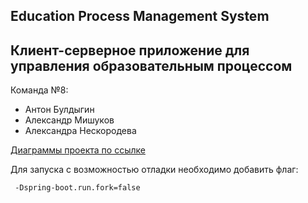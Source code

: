 ## Education Process Management System ##

## Клиент-серверное приложение для управления образовательным процессом ##


Команда  №8:

- Антон Булдыгин
- Александр Мишуков
- Александра Нескородева

[Диаграммы проекта по ссылке](https://viewer.diagrams.net/?tags=%7B%7D&highlight=0000ff&edit=_blank&layers=1&nav=1&title=ProjectEntityRelation.drawio#R%3Cmxfile%20pages%3D%223%22%3E%3Cdiagram%20id%3D%22yiw2Z8XmiPin9ZzjfQwX%22%20name%3D%22UseCase%22%3E7V3bdps4FP0aP8ZLSFwf7ThOO5NkdTWdtulLFzEkpsHGxbiJ%2B%2FUjzMVCyBhjEMJxHxgQsjzR3trn6OhI7qHL2du1by6mt55luz0IrLceGvUglCRdxf8JS9ZRiQa0qODZd6y40rbg3vlrx4UgLl05lr3MVAw8zw2cRbZw4s3n9iTIlJm%2B771mqz15bvZbF%2BaznSu4n5huvvSbYwXTqFSH2rb8g%2B08T5NvllQjejMzk8rxX7Kcmpb3ShShqx669D0viO5mb5e2G3Ze0i9fdHcyX6PnxfrNHt%2BuXwY%2Ffj9cRI2ND%2FlI%2Bif49jyo3PTd%2BtuXG%2Bv3haM%2BzYfqZH7x6q%2Fjj4A%2FpruK%2B6s3Aj1j3BtJPR2E90Nlcx1vrlebq7y5Rm9hco%2FrQ6L%2BcFNyGfdcsE7gwJ24CG9XM3cwCTy%2Fh4Z%2FbD9wMGA35qPtfvKWTuB4c1zl0QsCb0ZUGLjOc%2Fgi8Ba4dBrMXPwg4VtvFbjO3L5MKQRwYclOizs3%2FA77jaBM3InXtjezA3%2BNq8RvlbjP4vEgx4%2BvW3KhuGhK8EqNy8yYzs9pu1vI8E2M2gEISkwEB1KCCL4iArUInVH89uTRQUBpFx7IHmCAgORyc9UTYKJ7DA8JIcgNs6u4%2FOQhlNSWRxhiQygTiijlFHGYHW0pwJiOUTWU4JoO0HFyxSXDHK6%2Bt5pbthUD8jp1Avt%2BYU7Ct6%2FYcmfxagqa1BsowEaCDHBQU%2BDI9YNDDb3d6hk1C5OWSwGLxARWVvcPOr7AKmy7RqIB3tFIg6BtQNR6AKk2uqIWtE5DSo%2BxdIrUGqQaWzxJ7%2F8qQSx1VK4ybskW0hQEnSgZ0CK5faVs7kuMUiHBpMen3jaWOlcsI5DwVSMcU4P4iEKM9HGnhy2NNIJtQ53oBok13XX23BqE0RP8NPfmuHBomctp2pdEv4Xln8wgsP35pgQChEuXge%2B9pBET3D3DLRiHO%2F%2B2lQnS5Pua6EuF0ZVJmW%2B7ZuD8yYZ2WP0bf8Mnz8H%2FeymUKXTJoNWlvkr807INLr2VP7HjNsjIyp5mkZFpVUXZZgPTf7aDXLMbKqRdcgQ7GBGBMztKsEOVKXYoUt8wtjDq1dhBN2tkGlWhxpcd%2BYDENcZuscxxBMtjkOVChPql54ZRhYQ4T47rUkVmHEaYYPRtMgCRxBdmjmWFX8OU9GOYVEHV96m43JiK56eu98HKwn%2Fne8NCpiI%2B%2BZCdytW85qeeX8zlyzsDRdPFAoUx%2FSywahPXXC6dSRaebMfh%2FvLX38mHh%2FChrySPozfy5WidPL05wfdtTfz0kHnafix8ID%2F1yfYd3Bsh4psykhk9iCzF1i05RyP8RoePSFUPBjuyUEWdGtWLTM7%2BuYUgdloClLulUKQra5ml3GIB1VDTtpgx%2Fz6S07Vxs%2BrooDj9pE%2FsyYTF6UddCXW%2Fdk7DkpxGQnGaElvJqEppRDVEuy9NU5oRhmhHppsm4l6CKUIRTKuLYAa1AqQrfAlm8CKY1pojIK5oakJxmhJNSJvvqpxOnV1OnE6mnSfsB1imrT8xKa1OdPvxqX5Kg05SmpJprSqjIT00%2BBL6sBAkPy%2Bgdhp2bOpUF71oJwBwFsx8EFMYwRTFlovCOKUmG00Ze0RHmuqjnHap3vwa%2Ffx8NwVP%2FxjrEe7af8%2BJsodHEBGV78AxU5YJ4TlTthAenqmyTHwYoj46p8oehCHPXFkmhoxc2XYcv61BD5f1u2PSi0bGXmdTFsr0o7rm5wqQsiyXYL8xh5MJACPLuG1ad8lPPYrUqlikNkCfomNlXst0ULa5WCoTAXZG78Epg5SjOyL8piGR43lo4i81voTIBZTlHbMQHrmATAzrX0LcoUzwfUtT0QASRZr0mubatC5BxFeXRF1DLJGgUd8gqJnSjHhlFyhNM7GuZUsk86U0K2U7tLUaYTjJyNGQMKUFW5uGxBxY22F3y5jnY2xtJnO4KcOrSBQRtLYN74Fp1tVj0IXKUUGhUi3sywiReij1wbZgl5EPnxqWKrWkVCWUEESr5H0R6tLTXYrrDaal%2FbgYGYu%2FHwfGYLr8Pr7TBspgcQ51Hy5PqpGFjGOomwnhOdRdCA%2FPUDcTH8geYudQd3kMFcaGaK4YNnMsxIj4OCTuUXwfVyP9xrx3p2e3XcqE%2BnZ7L6YO9upsY14gkwT1B4bfVeZWkf9B%2Bn9FA1AQ908DoA%2BIfzBD1KqZNjrMxpqNxqatzC7ecQgH6QSS6jMgLJGejSKTbuEu7Sspal0QJqNtYap%2Fu9RZmMoKk2CZ%2F1I2LKxXlSJqWqrylSL2WSVVzgM6IZmRWneAhI3V71cHEWL1R%2BmMYKnrlD5UdnmodiSpMaGZDZ%2FvX6xf9%2FD27mZ6%2FfXb%2BtfI3BH%2BGgBCKaTsSjggTjhKYmLxinfqKeF7nSVMuPzQSV0XhInrwjgTRmG2IHRzv3hRWJEUpqIhJIowAbVgZoaQ3JflilKVHN5S0FbDarUjkkhKST7SoyWzNUCc51VGqgRVHwnQy4M8j6%2F8Dlb61Wj946Pzczb4bV%2F41tfVrkUU8jy1cTaGWz5GeEVgpGcN0gbWozDispybAyw9w6E1wNhLJlWS4U7IjEs84xhMWBj6dp5f1D%2B%2FKBoSopjxhuIYUnOBDGav1r9FokUHs%2FLhCc17ph2kdC4rrTSnKd1u8AQDZrdy2x9R%2BlAO6YChwHNeVTRf2juvgifK3pwzyJe9jFWuZthbOoe%2B6%2BwtmhIJwl4D7SFdWfYaGt1Qg7vTmB3b4NGIW7f4IUPY9k%2Fb6ELgqaGIOGwuIs7kV7mfCUjjFwpRfsIxJlYSId%2B5cYfX3qqP%2ByKGCjLuDfo8%2BMqOEW1amjvNkdmtjLP2woEPic0jUmYR7OAgppqrNogrd0MEZJ4%2Fy8Oe0TIizV1RgSru7mHQ1ua8GmIpTFPOK2xu6jVeqaMH6eL2QfakuwFYjz7DH2X2mtT7C0R7g%2FP4aiSVYdZv2bX4f%2BQGuqbEKp8szVGrmGjvXmMBxMZH6reFTjOTK79kyfPXwJjoQFEMyTagbSCZMA0XYYa1Vmgdqu3Yrm%2B9payNKRoep2ZjJECfRmo0GCFh9iy3Y6naOzRaiGygIhsvCK27GLVmduuOX74VxHUaJDflo0SCulG0i8zz5AEm8NyWK0QK%2BxQNAWGUpZlwb3P5CV8115lBH35Qrqf3s%2BvP947xX8GUrIKTno8QURvEpGwJGQAifzJ2SEjU3hNSyG2uB4kWmbwNCrfIiitX9KxPYfxcaeEoOEavmIQSOOGlJuVr9ISyogMESIUsGsyCKKSeOxG6okQau9JHOWkkr3wXgQxwB%2BhVmwHmt%2BzC7FVhHby6p5gd51eOF1U9PBnVFxDBj77nBWR17HtMbz3LDmv8Dw%3D%3D%3C%2Fdiagram%3E%3Cdiagram%20id%3D%22AQqPywYBLPuRp-tyMve5%22%20name%3D%22EntityRelation%22%3E7V1dd5s4E%2F41uUyPEWDHl3X6%2BbbZs5tk37Z740OMEtNi4wWcJv31K2wENpKpFGMQ0uzpOWsIFnjmYR5pPjRn9uXi6X3sreZXkY%2FDMzTwn87sN2cIoYFlk%2F9lZ563Z0aD0fbEQxz421NWeeIm%2BIXzk4P87DrwcbJ3YRpFYRqs9k%2FOouUSz9K9c14cRz%2F3L7uPwv27rrwHzJy4mXkhe%2FZL4Kfz7dkLNCrPf8DBw5ze2RqOt39ZePTi%2FJckc8%2BPfu6cst%2Be2ZdxFKXbT4unSxxmwqNy2X7v3YG%2FFg8W42XK%2BUJ09z2TBxqE3h3RyeaCm3TtZ1dvvkkHuvj%2BeP8huZ1Hi7fL%2F4W36eR1uDq3igcsbpykz1Qo5Kesso%2Bpd5edmiSpF6e57uwBOUG0kXrBEsfkhLU5DkNvlQSby7dn5kHof%2Faeo3VKB6JHk%2FvgCfvXW9Vl1xItfiaDZYfZ4Pdk8Jv8YbI%2Fe2HwsCSfZ%2BSnZXecxDghz%2FLZS9L8ClZUufQecZzip51T%2BU9%2Bj6MFTuNnckn%2B14tcizmM0dDdHv8sQWHRa%2BY7gCCAz8GYA%2FGhGLq42zVRlLd8ID%2BouJ2LKvejxzv3493OrtzNC4lIll6KJ9F66Se7ACEfdn5oeWqjbnqYo4gPQS5yUC5ZL1znaMnhfwA%2B19k7MZlHcfArA02YK3kXUpvjn8Ei9JbkZfP8yqlJtDEuG2gEYXgZhVGGu2W0xAz0sov8OFrdevEDTvMTqyhYphuBuRPyj4jwcvDKPXPJs16SY6s8Jv%2Byy%2BP0MlomaUwgno2BCdJ%2B4gxtkzRa5YOG%2BJ6OH%2Bf6yT7fRWkaLQ7i8vDLKATW530U%2FA6cVbTsYnMPJiUmxEBgMyD489NBGJDfnwZeWL4FG%2FuRWXOvVBpHs1xZF%2FKtCr5qNSIizvtwY5DngU%2FMorg%2BkLA%2BdhRgS8qfYxskRzvq3RfTs8PomVzerZ4pG2yvnSQrbxYsHz5vvzmsAMFtCwhPh19Mt1FgCA3XAjJcoAEhGhickAaGXdPAUBwE7RgH7Ad0vCM5wBVWhu4cMGKUfB%2FESTpdegusOhe0AgDjbP8F2P7Obf%2B4a9s%2F1tf2XwgrQ3fbT710O1pOMNGdr7v1F4eAcdbfshhMgPlv2%2FxbHH9hu%2FbfknAE9o0ALHF9aM8ArKtvQaQZYt0ZQAIDxlGAA94fBSjA7ZoCHNb%2F867rMEBzJOCAC6gQBesDeoij9WqqfjSgHQAYxwCIWnyggC4p4KJrCiBD67sMKEEOFIAQGwvGCy8INSYAGf0byACwCOieAYo8yg4ZQOMocAlyYACE2FXAXRCnc5%2FcVmsWgHVANtr043r0HP07%2BcMOp7Px8Cr%2B9s%2FyHGIBCnCA0yIHcFGgRyigFuBG2X%2BuJNiF3spLkuz10MP4H6l%2BnU0%2FnxfZNKD3mVOwngAqxl7TapJzNNiv7xiKxmuLCX3zE3WJjB2juVqicgOJ54koU7rBpvRoVbsxFtaIRoTN1zQ7OVc%2FXtNk9YY4FIwjbxucd40v3OTJoPMCDltj350NrrtCFKznTvPsLQnlG2f7EWdiAMa%2FdePfeQUHsvXw2%2F0G5GD%2Bkc367jbv7jQNtGYBGRAYSANsRgfQQOs00H0lB5JZDPaPBxxhjejPA%2BxyDy99%2FVlAHALGsYDMHBBI4GQkIFrLgU5FApwpojYcUGD8aAqoE788BVRHa%2BN1l5jz9d%2FySyhe0vC%2FHAhCw7WSzgfbeKhg%2BUddW34kkxjQN9OPJDSiu%2B0vnkMdRZ82b%2Fdkm3j03%2FrbYPxVMP6iMYDTTfs1tv02mP6ilNkoyy%2BheOMMvyOwAMT%2BA6Y5WETSQfp8jUMvDaLl2%2FIv20ytreW3UMYN6SLMX1q89F9ne%2FOTw7fXBB230ZW3fM4QkP0uXDAD3TF%2Fc%2FADp7N5QStx9ANTgPn43luH6WZg8uu%2FUkuRHXzLDl659PDN0%2B4f31DCwU9B%2BpU%2BHPm88y1yVH4pO6DfYcGWB5OSaB3PcB0R5EY1pex1UBm54z0TuKh9sgYcIBUn442iHvHeA9eg9c%2BMU3feg%2Bq29FWP5Pa3598q0ckM5FQGsqoDbWXDDNQYzNn5za2X%2FKif45wZkZs%2B3teMe9FEp4Pj9pGBzHSxyahEZrrTv8x0l52k6JSZXqAcApGu4ZnpElAwLiDpIgYbQAZHeibkyaDzzHSXjUdqtLdcAXLgApddkG73lvuoPCO0AwCdGeBhEn0K069%2Frq8%2FueMP8cTx5lPYU0IFAmgzO52LAolpgMLWvxbgRhl%2FriRYkl%2BuF3qY%2FSM1r7PV%2F9sdzp4%2B%2FuX%2FuplO0sv56sfrf%2B85rebA6rdu9VtNRufCQI9U9FqEG2X2uZJg09DTIA01yUE%2FUvc6G37%2BUgi2IlDB8nfeTcDVeC8CF%2FYiKETB7kVARKLJHnLHKt884w95iCoY%2F877CLga5yG60E%2ByaBjNhviN2IhAAgLGUUCRGgYc0CUHdN9JwJLZl6hvJFCiHFjA4hSdG7APgQwEdGaBb%2FHj9afp38HtX%2F%2F%2FMH98twjCq0cI%2BirBAW12EuDCgDUMfWSAWoQbZf%2B5kuDsRra%2B%2B04eudF%2BkmfI9l184TvtkMB%2ByQq5%2BQW6s4fDU%2BBDZ3LgLxsF2AGKlvjU0HjREk1dU6ZoCY3tV%2BPhoPwvD7bRuga3AljRGiaXroiKgaxXg8rTnbiMacjy4U0UrjNU10%2BPKlMhTUuZbGdfQ474GvZUi9ihxD5KRk9kJWqZiregP7VMQzadSadapgLlRk1m%2BaJg0xcS8sptbHQP%2BqM3WNUkAQrzZrBQ4tq4f0OeFjqvaqIl1HpWNRUgB1YYsSvWJF0TaTbr41DOxy0BAZ05gJsDyiY%2BAQW0TgFt1jVxUcAmPPWTAWohbhQBcCXBzvdSL%2FmhjfE%2FUvs6237%2BfIB15IHxb934d99rY6TxNusjcX1oZP35omDdf%2BTNTdeJHtb%2FWPUbZ%2F7HUN2qgvnvvMZprEd5az3GwfyPOQWuetc4SSjfOOOPLLD%2BKlj%2FzoucCCL1Nf8lysH%2BI4slgGQWxTpnt8vo3zgKsBBscqAABShQ44Q03uWgRDlQgIXYcF9IXoipN9tkBule6yQBBQPZAKIBKrBBm9VOB4CgcTigRDmwgYVYF8Asxp4ZVACBgcN%2BM0gKUoEJRJuwni4wILEPUt%2BIYGxkVhBfFGxa0CxarEJsAhFI4MA4HrBEunFDiSufBYRLXLfXKVO4atN6BNqKrdoPUrRStVoH6dJAQ0tlqpZIC3FA73HopU2jAL7N70fELsNvsTeb47h%2BMl6ZeKtYZX1oRwyZ7Sqk67LP0WBfo8KF2dbwVDNsy4YovNhSS6Iyu3xz%2BlOabdlsLE6n2uwS6LDesmw23KZ%2BCUaDNdkyYDBv0WWD961x79sLKKHzsmzL1tj9VqIc%2BMCy2YXqfRAn6R%2Be1q43GQyYRwN0%2BQk00CkNtFmafQAIOm9AXaAcaMByEKPoBBP1%2BbrzgAQIDOQB2LtPBR7ovkrbciR8hf0jAti8r5QF6wtcEHmGWHsigM36aoTD%2BoVutjuU1%2FPBGcSDxOJBxXGH8SAHWs81Hw9yxP0MysSDHNYnpFU8SKIPiPZ8TxnG2HiQBBjM430XuhA1vwCUp4Tu40G0x4WW6z9XfP6mPx%2BwLp80SEOtl34S%2BjeQAiBLTAUK6D4W5Gq8V0uJcqAAy2VTxHyczOJgVdtmSQcigNywGuFAbpgKRKBAMMjVOTnMheSwUhYSTXp0MP%2BQE3ZYONQHwem8OH09gwaM27%2B6dJ5OnfmieywWJ5s31yLNYoG4D2LgN69Dj%2BI6nOapWsV1huDHK2XB8eM9r3AP%2Bq00GdyRQIRxjI4sWNCpwAudB3fI7bTmhRLowAvIYpd0SWRic14ZVBjHDdYQuKF5Z588N3Qf9Rnq7OsbAjGUsuA0aNR7%2BzUZ9ZvHAJzO3MAA7TOAAuEeTutufShgJK4R7SmA05N1Fi0WeKlzoy4ZBJjHAkPI%2FlKCBTpv1GgNdU7%2FGkL6VykL5RrynHYRADlfh31kA3bqt431T2%2BfV4fXhgYF%2FKtbtYoXcjqnMtVowM7jgLSPDOyUr0J%2FAv5owAaBtQrsFEAH2kYDdqZuVjxHAgwGEjm022x8HfcCSug%2B1j9QbnbfYMflAbTbLGXBRnB1L%2BSU0b95FGBBGrAKFNB5SB9ZEsvD3lGAJa4Q7SnAYpd%2FZhRyyqDAPCIYwD5fKhCBcGS%2F2kWqwcWAcvV9TS4GGtvlq04B8kxQHa0VJpBI5tHA%2FEuoXtL8vxwKQsO1gQUkgAVoTci3%2FaKtCWn1VUo57PCbmS%2FTlWli6FIKOraJ4bAykFMd6MRNDMtgHgD9dB1kqdf9t0gvavGURToD0Jci3T4d0sej8Rf8z03weTG9cu4vPny5nNnnLM7fE%2FStpvkWzclBqu9LnL6TPZorShWerTcxXeeqWcJtY%2FSyjR%2FVr31zlIzpc59Ym4h%2BLcSNct5xJcFG8x82Nl3XmP6RcNDZi8e3A1Ce0z0btBnO56OAnfrpRAcFyIEPbHb2l2yn92ZRggQkjOMEBEX74pywv3bMH%2FhURNFm0J8PDTbm904lohgcsApbLX3JxSbB5cjI0n6%2BKDiV%2FdibzXHcA%2Bo4ZvUA5f0HZQPpwMekADRDCq2W9nMfWY9c4FqAg%2FmXmBT23%2BZDAvBB0UDWlwImv806fu4j65HxVQtwMPnapnsdqXfjbD7UfKhg9EV7AJzM6GtS8VEPcTD7nHoPjc0%2B1Hgclo0t4N9ROPXxBSmML02XZMEmmvpYdI7eTX2sjVkpk%2Fl4TmFKc3xHFYiKZj5WxnGq45w48dEWcGABzI%2BEue0IwhyplsqOKs2YXPeFMLcrAznVgU6Nc9aHd5tHcCDH95gc33Onsn2XLZrgaZ0upwccdY1ndtnSbTa7T%2FRlPXVapXaBt65I9WW9dWamdoEj76BsXBYjQAqtk0Ln%2Bb6u3vm%2BBcqBFFzWZdufpK0GSUECEsaRggPRncajO%2FKk0Hlur8Oaio4NRHPRHQeiO4UojIruSCjeOLvvCiBBYbc3dWFbci5s6i6nn0%2B7sYW425uCQhm3d9nSqFi2vNDvfY4qI42qI53Y8e0KtB8CpLcWx7xQDenFxmYUn677QqQXjn%2F6zowrI506xNNvm96LUCYthPp9JFMxnPcgkEkO4yhKdy%2BPvdX8KvJxdsV%2F%3C%2Fdiagram%3E%3Cdiagram%20id%3D%22bmNaeqD8iihg8l10XTa2%22%20name%3D%22%D0%A1%D1%82%D1%80%D0%B0%D0%BD%D0%B8%D1%86%D0%B0%203%22%3EldFBD4IgFADgX8OxTWHLOquVc548eCYhZaGPIU3r16dDM%2BalTsDH48F7IBI2w1lTVWfAuETYYwMiEcLY9739OEzytBIE2EKlBZuDVsjFi8%2FozfoQjHdOoAGQRigXS2hbXhrHqNbQu2E3kO6tilZ8A3lJ5VYLwUxt9YCD1S9cVPVys78%2F2p2GLsFzJV1NGfRfRGJEQg1g7KwZQi6n5i19yVSU50XE0o4mcL%2BmlcbJziY7%2FXPkU4Lmrfk19ThZnzYunA8m8Rs%3D%3C%2Fdiagram%3E%3C%2Fmxfile%3E)

Для запуска с возможностью отладки необходимо добавить флаг:
```
 -Dspring-boot.run.fork=false
```